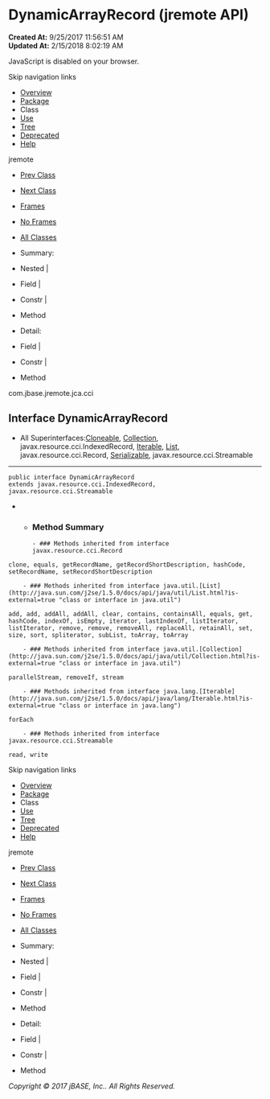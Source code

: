 # DynamicArrayRecord (jremote   API)

**Created At:** 9/25/2017 11:56:51 AM  
**Updated At:** 2/15/2018 8:02:19 AM  

<!--<br>    try {<br>        if (location.href.indexOf('is-external=true') == -1) {<br>            parent.document.title="DynamicArrayRecord (jremote   API)";<br>        }<br>    }<br>    catch(err) {<br>    }<br>//-->
JavaScript is disabled on your browser.

Skip navigation links

- [Overview](../../../../../overview-summary.html)
- [Package](/39259-cci/com_jbase_jremote_jca_cci_package-summary)
- Class
- [Use](/39260-class-use/com_jbase_jremote_jca_cci_class-use_DynamicArrayRecord)
- [Tree](/39259-cci/com_jbase_jremote_jca_cci_package-tree)
- [Deprecated](../../../../../deprecated-list.html)
- [Help](../../../../../help-doc.html)


jremote <br>

- [Prev Class](/39259-cci/com_jbase_jremote_jca_cci_CCILocalTransactionManager "class in com.jbase.jremote.jca.cci")
- [Next Class](/39259-cci/com_jbase_jremote_jca_cci_SubroutineInteractionSpec "class in com.jbase.jremote.jca.cci")


- [Frames](../../../../../index.html?com/jbase/jremote/jca/cci//39259-cci/com_jbase_jremote_jca_cci_DynamicArrayRecord)
- [No Frames](/39259-cci/com_jbase_jremote_jca_cci_DynamicArrayRecord)


- [All Classes](../../../../../allclasses-noframe.html)


<!--<br>  allClassesLink = document.getElementById("allclasses\_navbar\_top");<br>  if(window==top) {<br>    allClassesLink.style.display = "block";<br>  }<br>  else {<br>    allClassesLink.style.display = "none";<br>  }<br>  //-->

- Summary:
- Nested |
- Field |
- Constr |
- Method


- Detail:
- Field |
- Constr |
- Method

com.jbase.jremote.jca.cci

## Interface DynamicArrayRecord

- All Superinterfaces:[Cloneable](http://java.sun.com/j2se/1.5.0/docs/api/java/lang/Cloneable.html?is-external=true "class or interface in java.lang"), [Collection](http://java.sun.com/j2se/1.5.0/docs/api/java/util/Collection.html?is-external=true "class or interface in java.util"), javax.resource.cci.IndexedRecord, [Iterable](http://java.sun.com/j2se/1.5.0/docs/api/java/lang/Iterable.html?is-external=true "class or interface in java.lang"), [List](http://java.sun.com/j2se/1.5.0/docs/api/java/util/List.html?is-external=true "class or interface in java.util"), javax.resource.cci.Record, [Serializable](http://java.sun.com/j2se/1.5.0/docs/api/java/io/Serializable.html?is-external=true "class or interface in java.io"), javax.resource.cci.Streamable
* * *


```
public interface DynamicArrayRecord
extends javax.resource.cci.IndexedRecord, javax.resource.cci.Streamable
```

- - ### Method Summary

        - ### Methods inherited from interface javax.resource.cci.Record
`clone, equals, getRecordName, getRecordShortDescription, hashCode, setRecordName, setRecordShortDescription`


        - ### Methods inherited from interface java.util.[List](http://java.sun.com/j2se/1.5.0/docs/api/java/util/List.html?is-external=true "class or interface in java.util")
`add, add, addAll, addAll, clear, contains, containsAll, equals, get, hashCode, indexOf, isEmpty, iterator, lastIndexOf, listIterator, listIterator, remove, remove, removeAll, replaceAll, retainAll, set, size, sort, spliterator, subList, toArray, toArray`


        - ### Methods inherited from interface java.util.[Collection](http://java.sun.com/j2se/1.5.0/docs/api/java/util/Collection.html?is-external=true "class or interface in java.util")
`parallelStream, removeIf, stream`


        - ### Methods inherited from interface java.lang.[Iterable](http://java.sun.com/j2se/1.5.0/docs/api/java/lang/Iterable.html?is-external=true "class or interface in java.lang")
`forEach`


        - ### Methods inherited from interface javax.resource.cci.Streamable
`read, write`

Skip navigation links

- [Overview](../../../../../overview-summary.html)
- [Package](/39259-cci/com_jbase_jremote_jca_cci_package-summary)
- Class
- [Use](/39260-class-use/com_jbase_jremote_jca_cci_class-use_DynamicArrayRecord)
- [Tree](/39259-cci/com_jbase_jremote_jca_cci_package-tree)
- [Deprecated](../../../../../deprecated-list.html)
- [Help](../../../../../help-doc.html)


jremote <br>

- [Prev Class](/39259-cci/com_jbase_jremote_jca_cci_CCILocalTransactionManager "class in com.jbase.jremote.jca.cci")
- [Next Class](/39259-cci/com_jbase_jremote_jca_cci_SubroutineInteractionSpec "class in com.jbase.jremote.jca.cci")


- [Frames](../../../../../index.html?com/jbase/jremote/jca/cci//39259-cci/com_jbase_jremote_jca_cci_DynamicArrayRecord)
- [No Frames](/39259-cci/com_jbase_jremote_jca_cci_DynamicArrayRecord)


- [All Classes](../../../../../allclasses-noframe.html)


<!--<br>  allClassesLink = document.getElementById("allclasses\_navbar\_bottom");<br>  if(window==top) {<br>    allClassesLink.style.display = "block";<br>  }<br>  else {<br>    allClassesLink.style.display = "none";<br>  }<br>  //-->

- Summary:
- Nested |
- Field |
- Constr |
- Method


- Detail:
- Field |
- Constr |
- Method

*Copyright © 2017 jBASE, Inc.. All Rights Reserved.*
